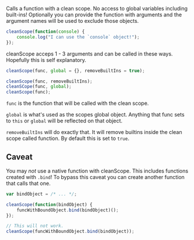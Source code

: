 Calls a function with a clean scope. No access to global variables including built-ins! Optionally you can provide the function with arguments and the argument names will be used to exclude those objects.

```JavaScript
cleanScope(function(console) {
	console.log("I can use the `console` object!");
});
```

cleanScope acceps 1 - 3 arguments and can be called in these ways. Hopefully this is self explanatory. 
```JavaScript
cleanScope(func, global = {}, removeBuiltIns = true);

cleanScope(func, removeBuiltIns);
cleanSCope(func, global);
cleanScope(func);
```

`func` is the function that will be called with the clean scope.

`global` is what's used as the scopes global object. Anything that func sets to `this` or `global` will be reflected on that object.

`removeBuiltIns` will do exactly that. It will remove builtins inside the clean scope called function. By default this is set to `true`.

## Caveat
You may *not* use a native function with cleanScope. This includes functions created with `.bind`! To bypass this caveat you can create another function that calls that one.

```JavaScript
var bindObject = /* ... */;

cleanScope(function(bindObject) {
	funcWithBoundObject.bind(bindObject)();
});

// This will not work.
cleanScope(funcWithBoundObject.bind(bindObject));
```
